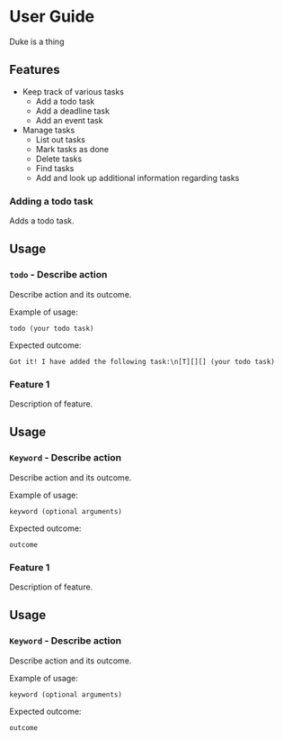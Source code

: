 # User Guide
Duke is a thing
## Features
* Keep track of various tasks
  * Add a todo task
  * Add a deadline task
  * Add an event task
* Manage tasks
  * List out tasks
  * Mark tasks as done
  * Delete tasks
  * Find tasks
  * Add and look up additional information regarding tasks
### Adding a todo task 
Adds a todo task.

## Usage

### `todo` - Describe action

Describe action and its outcome.

Example of usage: 

`todo (your todo task)`

Expected outcome:

`Got it! I have added the following task:\n[T][][] (your todo task)`

### Feature 1 
Description of feature.

## Usage

### `Keyword` - Describe action

Describe action and its outcome.

Example of usage: 

`keyword (optional arguments)`

Expected outcome:

`outcome`

### Feature 1 
Description of feature.

## Usage

### `Keyword` - Describe action

Describe action and its outcome.

Example of usage: 

`keyword (optional arguments)`

Expected outcome:

`outcome`
